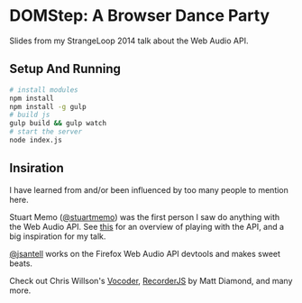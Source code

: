 # DOMStep: A Browser Dance Party

Slides from my StrangeLoop 2014 talk about the Web Audio API.

## Setup And Running



```bash
# install modules
npm install
npm install -g gulp
# build js
gulp build && gulp watch
# start the server
node index.js
```


## Insiration

I have learned from and/or been influenced by too many people to mention here.

Stuart Memo ([@stuartmemo](http://twitter.com/stuartmemo)) was the first person
I saw do anything with the Web Audio API. See [this](https://www.youtube.com/watch?v=PN8Eg1K9xjE&feature=youtu.be)
for an overview of playing with the API, and a big inspiration for my talk.

[@jsantell](http://twitter.com/jsantell) works on the Firefox Web Audio API
devtools and makes sweet beats.

Check out Chris Willson's [Vocoder](https://webaudiodemos.appspot.com/Vocoder/index.html),
[RecorderJS](https://github.com/mattdiamond/Recorderjs) by Matt Diamond, and
many more.
